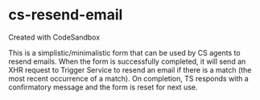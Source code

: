 # cs-resend-email
Created with CodeSandbox

This is a simplistic/minimalistic form that can be used by CS agents to resend emails. When the form is successfully completed, it will send an XHR request to Trigger Service to resend an email if there is a match (the most recent occurrence of a match). On completion, TS responds with a confirmatory message and the form is reset for next use. 
